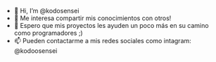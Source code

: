 - 👋 Hi, I’m @kodosensei
- 👀 Me interesa compartir mis conocimientos con otros!
- 🌱 Espero que mis proyectos les ayuden un poco más en su camino como programadores ;)
- 📫 Pueden contactarme a mis redes sociales como intagram: @kodoosensei

<!---
NO OLVIDEN PRACTICAR Y PRACTICAR !!!
--->
